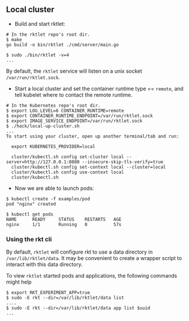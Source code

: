 ## Local cluster

* Build and start rktlet:

```shell
# In the rktlet repo's root dir.
$ make
go build -o bin/rktlet ./cmd/server/main.go

$ sudo ./bin/rktlet -v=4
...
```

By default, the `rktlet` service will listen on a unix socket `/var/run/rktlet.sock`.

* Start a local cluster and set the container runtime type == `remote`, and tell kubelet where to contact the remote runtime.

```shell
# In the Kubernetes repo's root dir.
$ export LOG_LEVEL=6 CONTAINER_RUNTIME=remote
$ export CONTAINER_RUNTIME_ENDPOINT=/var/run/rktlet.sock
$ export IMAGE_SERVICE_ENDPOINT=/var/run/rktlet.sock
$ ./hack/local-up-cluster.sh
...
To start using your cluster, open up another terminal/tab and run:

  export KUBERNETES_PROVIDER=local

  cluster/kubectl.sh config set-cluster local --server=http://127.0.0.1:8080 --insecure-skip-tls-verify=true
  cluster/kubectl.sh config set-context local --cluster=local
  cluster/kubectl.sh config use-context local
  cluster/kubectl.sh

```

* Now we are able to launch pods:

```shell
$ kubectl create -f examples/pod
pod "nginx" created

$ kubectl get pods
NAME      READY     STATUS    RESTARTS   AGE
nginx     1/1       Running   0          57s
```

### Using the rkt cli

By default, `rktlet` will configure rkt to use a data directory in
`/var/lib/rktlet/data`. It may be convenient to create a wrapper script to
interact with this data directory.

To view `rktlet` started pods and applications, the following commands might help

```shell
$ export RKT_EXPERIMENT_APP=true
$ sudo -E rkt --dir=/var/lib/rktlet/data list
....
$ sudo -E rkt --dir=/var/lib/rktlet/data app list $uuid
...
```

